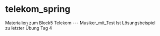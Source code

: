 # telekom_spring
Materialien zum Block5 Telekom
--- Musiker_mit_Test Ist Lösungsbeispiel zu letzter Übung Tag 4
